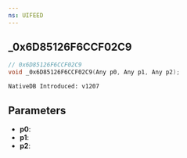 ```yaml
---
ns: UIFEED
---
```

## _0x6D85126F6CCF02C9

```c
// 0x6D85126F6CCF02C9
void _0x6D85126F6CCF02C9(Any p0, Any p1, Any p2);
```

```
NativeDB Introduced: v1207
```

## Parameters
* **p0**:
* **p1**:
* **p2**:
